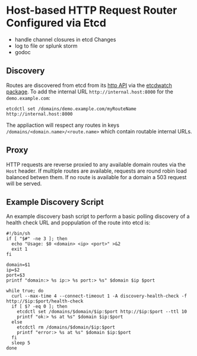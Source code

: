 Host-based HTTP Request Router Configured via Etcd
==================================================

+ handle channel closures in etcd Changes
+ log to file or splunk storm
+ godoc

Discovery
---------

Routes are discovered from etcd from its [http API](https://coreos.com/docs/distributed-configuration/etcd-api/) via the [etcdwatch package](https://github.com/robtuley/etcdwatch). To add the internal URL `http://internal.host:8000` for the `demo.example.com`:

    etcdctl set /domains/demo.example.com/myRouteName http://internal.host:8000

The appliaction will respect any routes in keys `/domains/<domain.name>/<route.name>` which contain routable internal URLs.

Proxy
-----

HTTP requests are reverse proxied to any available domain routes via the `Host` header. If multiple routes are available, requests are round robin load balanced betwen them. If no route is available for a domain a 503 request will be served.

Example Discovery Script
------------------------

An example discovery bash script to perform a basic polling discovery of a health check URL and poppulation of the route into etcd is:

    #!/bin/sh
    if [ "$#" -ne 3 ]; then
      echo "Usage: $0 <domain> <ip> <port>" >&2
      exit 1
    fi
    
    domain=$1
    ip=$2
    port=$3
    printf "domain:> %s ip:> %s port:> %s" $domain $ip $port
    
    while true; do
      curl --max-time 4 --connect-timeout 1 -A discovery-health-check -f http://$ip:$port/health-check
      if [ $? -eq 0 ]; then
        etcdctl set /domains/$domain/$ip:$port http://$ip:$port --ttl 10
	    printf "ok:> %s at %s" $domain $ip:$port
      else
        etcdctl rm /domains/$domain/$ip:$port
	    printf "error:> %s at %s" $domain $ip:$port
      fi
      sleep 5
    done 
